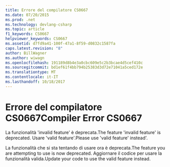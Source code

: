 ```yaml
---
title: Errore del compilatore CS0667
ms.date: 07/20/2015
ms.prod: .net
ms.technology: devlang-csharp
ms.topic: article
f1_keywords: CS0667
helpviewer_keywords: CS0667
ms.assetid: d7fd9a41-100f-47a1-8f59-d0832c1587fa
caps.latest.revision: "8"
author: BillWagner
ms.author: wiwagn
ms.openlocfilehash: 191189d8b4e3a0cbc609e5c2b3bcae4d5cef410c
ms.sourcegitcommit: bd1ef61f4bb794b25383d3d72e71041a5ced172e
ms.translationtype: MT
ms.contentlocale: it-IT
ms.lasthandoff: 10/18/2017
---
```

# <a name="compiler-error-cs0667"></a><span data-ttu-id="1308b-102">Errore del compilatore CS0667</span><span class="sxs-lookup"><span data-stu-id="1308b-102">Compiler Error CS0667</span></span>
<span data-ttu-id="1308b-103">La funzionalità 'invalid feature' è deprecata.</span><span class="sxs-lookup"><span data-stu-id="1308b-103">The feature 'invalid feature' is deprecated.</span></span> <span data-ttu-id="1308b-104">Usare 'valid feature'.</span><span class="sxs-lookup"><span data-stu-id="1308b-104">Please use 'valid feature' instead'.</span></span>  
  
 <span data-ttu-id="1308b-105">La funzionalità che si sta tentando di usare ora è deprecata.</span><span class="sxs-lookup"><span data-stu-id="1308b-105">The feature you are attempting to use is now deprecated.</span></span> <span data-ttu-id="1308b-106">Aggiornare il codice per usare la funzionalità valida.</span><span class="sxs-lookup"><span data-stu-id="1308b-106">Update your code to use the valid feature instead.</span></span>
